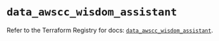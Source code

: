 # `data_awscc_wisdom_assistant`

Refer to the Terraform Registry for docs: [`data_awscc_wisdom_assistant`](https://registry.terraform.io/providers/hashicorp/awscc/0.70.0/docs/data-sources/wisdom_assistant).
